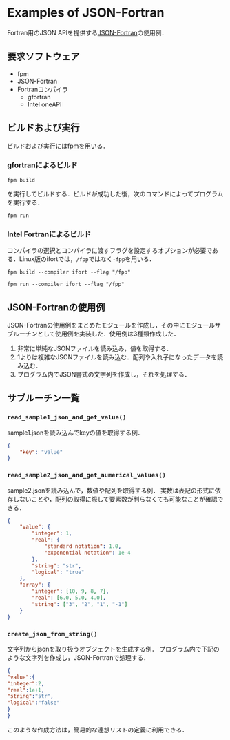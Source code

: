 # Examples of JSON-Fortran

Fortran用のJSON APIを提供する[JSON-Fortran](https://github.com/jacobwilliams/json-fortran)の使用例．

## 要求ソフトウェア
- fpm
- JSON-Fortran
- Fortranコンパイラ
    - gfortran
    - Intel oneAPI

## ビルドおよび実行
ビルドおよび実行には[fpm](https://github.com/fortran-lang/fpm)を用いる．

### gfortranによるビルド
```console
fpm build
```
を実行してビルドする．ビルドが成功した後，次のコマンドによってプログラムを実行する．
```console
fpm run
```

### Intel Fortranによるビルド
コンパイラの選択とコンパイラに渡すフラグを設定するオプションが必要である．Linux版のifortでは，`/fpp`ではなく`-fpp`を用いる．

```console
fpm build --compiler ifort --flag "/fpp"
```

```console
fpm run --compiler ifort --flag "/fpp"
```

## JSON-Fortranの使用例
JSON-Fortranの使用例をまとめたモジュールを作成し，その中にモジュールサブルーチンとして使用例を実装した．使用例は3種類作成した．

1. 非常に単純なJSONファイルを読み込み，値を取得する．
2. 1よりは複雑なJSONファイルを読み込む．配列や入れ子になったデータを読み込む．
3. プログラム内でJSON書式の文字列を作成し，それを処理する．

## サブルーチン一覧
### `read_sample1_json_and_get_value()`
sample1.jsonを読み込んでkeyの値を取得する例．

```JSON
{
    "key": "value"
}
```

### `read_sample2_json_and_get_numerical_values()`
sample2.jsonを読み込んで，数値や配列を取得する例．
実数は表記の形式に依存しないことや，配列の取得に際して要素数が判らなくても可能なことが確認できる．

```JSON
{
    "value": {
        "integer": 1,
        "real": {
            "standard notation": 1.0,
            "exponential notation": 1e-4
        },
        "string": "str",
        "logical": "true"
    },
    "array": {
        "integer": [10, 9, 8, 7],
        "real": [6.0, 5.0, 4.0],
        "string": ["3", "2", "1", "-1"]
    }
}
```

### `create_json_from_string()`
文字列からjsonを取り扱うオブジェクトを生成する例．
プログラム内で下記のような文字列を作成し，JSON-Fortranで処理する．

```JSON
{
"value":{
"integer":2,
"real":1e+1,
"string":"str",
"logical":"false"
}
}
```

このような作成方法は，簡易的な連想リストの定義に利用できる．
